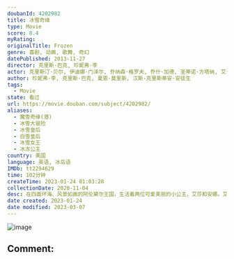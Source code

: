 ```yaml
---
doubanId: 4202982
title: 冰雪奇缘
type: Movie
score: 8.4
myRating: 
originalTitle: Frozen
genre: 喜剧, 动画, 歌舞, 奇幻
datePublished: 2013-11-27
director: 克里斯·巴克, 珍妮弗·李
actor: 克里斯汀·贝尔, 伊迪娜·门泽尔, 乔纳森·格罗夫, 乔什·加德, 圣蒂诺·方塔纳, 艾伦·图代克, 塞伦·希德, 克里斯·威廉姆斯, 斯蒂芬·安德森, 玛雅·威尔逊, 伊迪·麦克勒格, 罗伯特·派恩, 莫里斯·拉马奇, 珍妮弗·李, 莉薇·施图本劳赫, 伊娃·贝拉, 斯宾塞·莱西·加纳斯, 泰里·布朗, 杰西·科尔蒂, 杰夫·马库斯, 塔克·吉莫尔, 保罗·布里格斯, 松隆子, 泷正则, 吴磊, 安娜莱吉·阿什福特, 柯特妮·佩尔顿, 珍妮卡·贝尔格雷, 艾娃·阿卡雷斯, 凯蒂·洛斯, 周帅, 赵乾景, 刘北辰, 斯科特·门维尔, 保罗·佩普, 弗雷德·塔特西奥, 少爷占, 尼古拉斯·格斯特, 杰登·桑德, 尼克·詹姆森, 达拉·麦加瑞, 张安琪, 约翰·拉维尔, 朴惠娜, 张琦, 吉恩·吉尔平
author: 珍妮弗·李, 克里斯·巴克, 夏恩·莫里斯, 汉斯·克里斯蒂安·安徒生
tags:
  - Movie
state: 看过
url: https://movie.douban.com/subject/4202982/
aliases:
  - 魔雪奇缘(港)
  - 冰雪大冒险
  - 冰雪皇后
  - 白雪皇后
  - 冰雪女王
  - 冰冻公主
country: 美国
language: 英语, 冰岛语
IMDb: tt2294629
time: 102分钟
createTime: 2023-01-24 01:03:28
collectionDate: 2020-11-04
desc: 在四面环海、风景如画的阿伦黛尔王国，生活着两位可爱美丽的小公主，艾莎和安娜。艾莎天生具有制造冰雪的能力，随着年龄的增长，她的能力越来越强，甚至险些夺走妹妹的生命。为此国王紧闭宫门，也中断了两姐妹的联系...
date created: 2023-01-24
date modified: 2023-03-07
---
```


![image](p2166640945.jpg)

Comment:
---
